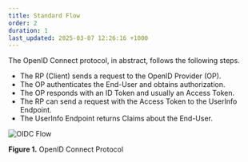 ```yaml
---
title: Standard Flow
order: 2
duration: 1
last_updated: 2025-03-07 12:26:16 +1000
---
```


The OpenID Connect protocol, in abstract, follows the following steps.

- The RP (Client) sends a request to the OpenID Provider (OP).
- The OP authenticates the End-User and obtains authorization.
- The OP responds with an ID Token and usually an Access Token.
- The RP can send a request with the Access Token to the UserInfo Endpoint.
- The UserInfo Endpoint returns Claims about the End-User.


![OIDC Flow](/assets/images/openid-connect-integration/oidc-flow.png)

**Figure 1.** OpenID Connect Protocol